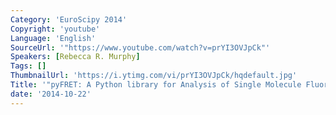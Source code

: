 ```yaml
---
Category: 'EuroScipy 2014'
Copyright: 'youtube'
Language: 'English'
SourceUrl: '"https://www.youtube.com/watch?v=prYI3OVJpCk"'
Speakers: [Rebecca R. Murphy]
Tags: []
ThumbnailUrl: 'https://i.ytimg.com/vi/prYI3OVJpCk/hqdefault.jpg'
Title: '"pyFRET: A Python library for Analysis of Single Molecule Fluorescence Data"'
date: '2014-10-22'
---
```


